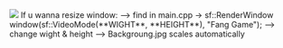 <img src="https://imgur.com/atsIVx3">
If u wanna resize window:
--> find in main.cpp -> sf::RenderWindow window(sf::VideoMode(**WIGHT**, **HEIGHT**), "Fang Game");
--> change wight & height
--> Backgroung.jpg scales automatically